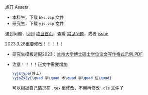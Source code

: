 点开 Assets

- 本科生，下载 `bks.zip` 文件
- 研究生，下载 `yjs.zip` 文件

遇到问题，回到 [项目首页](https://github.com/yuhldr/LZUThesis2020)，查看 [常见问题](https://github.com/yuhldr/LZUThesis2020/blob/master/md/QA.md)，或者 [issue](https://github.com/yuhldr/LZUThesis2020/issues/new/choose)

2023.3.28重要修改！！！！！

- 研究生模板适配2023：[兰州大学博士硕士学位论文写作格式示例.PDF](https://ge.lzu.edu.cn/xiazaizhuanqu/xuewei/2023/0328/210732.html)
- 注意！！！！正文中需要增加
    ```tex
    \yjsType{博士}
    \yjsZsZy{\quad 学\quad 术\quad 学\quad 位\quad}
    ```

    可以根据自己情况在 `.tex` 里修改，不用再修改 `.cls` 文件了

